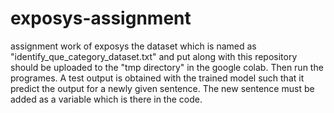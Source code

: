# exposys-assignment
assignment work of exposys
the dataset which is named as "identify_que_category_dataset.txt" and put along with this repository should be uploaded to the "tmp directory" in the google colab.
Then run the programes. 
A test output is obtained with the trained model such that it predict the output for a newly given sentence.
The new sentence must be added as a variable which is there in the code.
